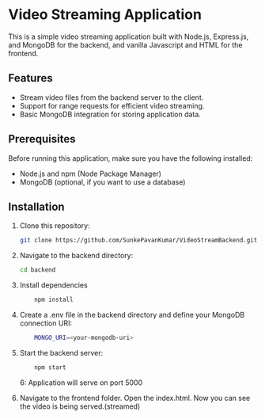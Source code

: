 # Video Streaming Application

This is a simple video streaming application built with Node.js, Express.js, and MongoDB for the backend, and vanilla Javascript and HTML for the frontend.

## Features

- Stream video files from the backend server to the client.
- Support for range requests for efficient video streaming.
- Basic MongoDB integration for storing application data.

## Prerequisites

Before running this application, make sure you have the following installed:

- Node.js and npm (Node Package Manager)
- MongoDB (optional, if you want to use a database)

## Installation

1. Clone this repository:

   ```bash
   git clone https://github.com/SunkePavanKumar/VideoStreamBackend.git
   ```

2. Navigate to the backend directory:

   ```bash
   cd backend
   ```

3. Install dependencies

   ```bash
       npm install
   ```

4. Create a .env file in the backend directory and define your MongoDB connection URI:

   ```bash
       MONGO_URI=<your-mongodb-uri>
   ```

5. Start the backend server:

   ```bash
       npm start
   ```

   6: Application will serve on port 5000

6. Navigate to the frontend folder. Open the index.html. Now you can see the video is being served.(streamed)
